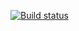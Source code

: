 [![Build status](https://ci.appveyor.com/api/projects/status/fcuju1fkbjpdweox/branch/master?svg=true)](https://ci.appveyor.com/project/Amid1987/testmode-1/branch/master)